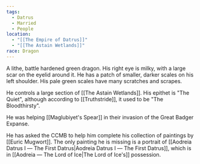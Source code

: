```yaml
---
tags:
  - Datrus
  - Married
  - People
location:
  - "[[The Empire of Datrus]]"
  - "[[The Astain Wetlands]]"
race: Dragon
---
```

A lithe, battle hardened green dragon. His right eye is milky, with a large scar on the eyelid around it. He has a patch of smaller, darker scales on his left shoulder. His pale green scales have many scratches and scrapes.

He controls a large section of [[The Astain Wetlands]]. His epithet is "The Quiet", although according to [[Truthstride]], it used to be "The Bloodthirsty".

He was helping [[Maglubiyet's Spear]] in their invasion of the Great Badger Expanse.

He has asked the CCMB to help him complete his collection of paintings by [[Euric Mugwort]]. The only painting he is missing is a portrait of [[Aodreia Datrus Ⅰ ― The First Datrus|Aodreia Datrus Ⅰ ― The First Datrus]], which is in [[Aodreia ― The Lord of Ice|The Lord of Ice's]] possession.